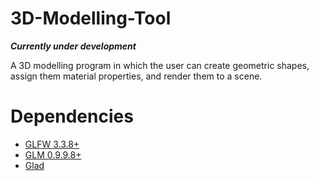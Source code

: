 # 3D-Modelling-Tool
***Currently under development***

A 3D modelling program in which the user can create geometric shapes, assign them material properties, and render them to a scene.

# Dependencies
-  [GLFW 3.3.8+](https://www.glfw.org/)
-  [GLM 0.9.9.8+](https://github.com/g-truc/glm)
-  [Glad](https://glad.dav1d.de/)

 



